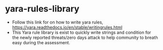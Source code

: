 # yara-rules-library

* Follow this link for on how to write yara rules, https://yara.readthedocs.io/en/stable/writingrules.html
* This Yara rule library is exist to quickly write strings and condition for the newly reported threats/zero days attack to help community to breath easy during the assessment.
